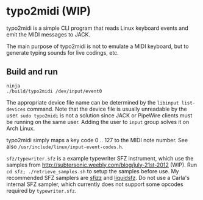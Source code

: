 # typo2midi (WIP)

typo2midi is a simple CLI program that reads Linux keyboard events and emit
the MIDI messages to JACK.

The main purpose of typo2midi is not to emulate a MIDI keyboard, but to
generate typing sounds for live codings, etc.

## Build and run

    ninja
    ./build/typo2midi /dev/input/event0

The appropriate device file name can be determined by the
`libinput list-devices` command.  Note that the device file is usually
unreadable by the user.  `sudo typo2midi` is not a solution since JACK or
PipeWire clients must be running on the same user.  Adding the user to `input`
group solves it on Arch Linux.

typo2midi simply maps a key code 0 .. 127 to the MIDI note number.  See also
`/usr/include/linux/input-event-codes.h`.

`sfz/typewriter.sfz` is a example typewriter SFZ instrument, which use the
samples from <http://subtersonic.weebly.com/blog/july-21st-2012> (WIP).  Run
`cd sfz; ./retrieve_samples.sh` to setup the samples before use.  My
recommended SFZ samplers are [sfizz](https://github.com/sfztools/sfizz) and
[liquidsfz](https://github.com/swesterfeld/liquidsfz).  Do not use a Carla's
internal SFZ sampler, which currently does not support some opcodes required by
`typewriter.sfz`.
